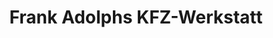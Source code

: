 ---
title: "Frank Adolphs KFZ-Werkstatt"
url: /much/frank-adolphs-kfz-werkstatt/
shop: Autowerkstatt
---
